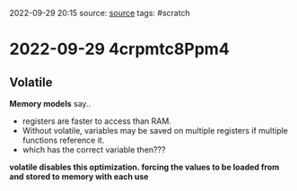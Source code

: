 2022-09-29 20:15
source: [source]()
tags: #scratch

#  2022-09-29 4crpmtc8Ppm4

## Volatile


**Memory models** say..
- registers are faster to access than RAM.
- Without volatile, variables may be saved on multiple registers if multiple functions reference it.
- which has the correct variable then???

**volatile disables this optimization. forcing the values to be loaded from and stored to memory with each use**


